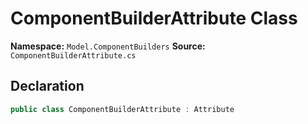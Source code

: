 # ComponentBuilderAttribute Class

**Namespace:** `Model.ComponentBuilders`
**Source:** `ComponentBuilderAttribute.cs`

## Declaration

```csharp
public class ComponentBuilderAttribute : Attribute
```

